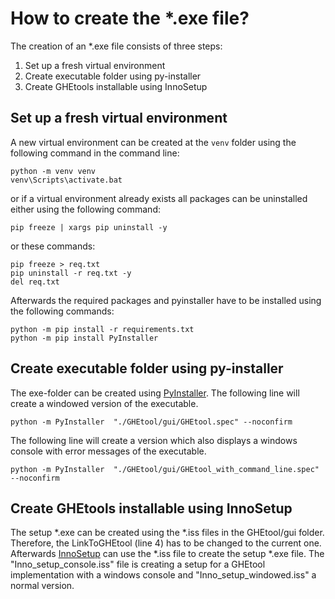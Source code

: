 # How to create the *.exe file?

The creation of an *.exe file consists of three steps:

1. Set up a fresh virtual environment
2. Create executable folder using py-installer
3. Create GHEtools installable using InnoSetup

## Set up a fresh virtual environment

A new virtual environment can be created at the `venv` folder using the following command in the command line:

```
python -m venv venv
venv\Scripts\activate.bat
```

or if a virtual environment already exists all packages can be uninstalled either using the following command:

```
pip freeze | xargs pip uninstall -y
```

or these commands:

```
pip freeze > req.txt
pip uninstall -r req.txt -y
del req.txt
```
Afterwards the required packages and pyinstaller have to be installed using the following commands:

```
python -m pip install -r requirements.txt
python -m pip install PyInstaller
```

## Create executable folder using py-installer

The exe-folder can be created using [PyInstaller](https://pyinstaller.org/en/stable/). The following line will create a windowed version of the executable.

```
python -m PyInstaller  "./GHEtool/gui/GHEtool.spec" --noconfirm
```
The following line will create a version which also displays a windows console with error messages of the executable. 
``` 
python -m PyInstaller  "./GHEtool/gui/GHEtool_with_command_line.spec" --noconfirm
```

## Create GHEtools installable using InnoSetup

The setup *.exe can be created using the *.iss files in the GHEtool/gui folder. Therefore, the LinkToGHEtool (line 4) has to be changed to the current one. 
Afterwards [InnoSetup](http://www.innosetup.org/) can use the *.iss file to create the setup *.exe file. 
The "Inno_setup_console.iss" file is creating a setup for a GHEtool implementation with a windows console and "Inno_setup_windowed.iss" a normal version. 
